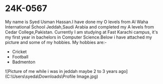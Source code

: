 # 24K-0567
My name is Syed Usman Hassan.I have done my O levels from Al Waha International School Jeddah,Saudi Arabia and completed my A levels from Cedar College,Pakistan. Currently I am studying at Fast Karachi campus, it's my first year in bachelors in Computer Science.Below i have attached my picture and some of my hobbies.
My hobbies are:-
- Cricket
- Football
- Badmenton

![Picture of me while i was in jeddah maybe 2 to 3 years ago](C:\Users\syeda\Downloads\Profile Image.jpg)
  
